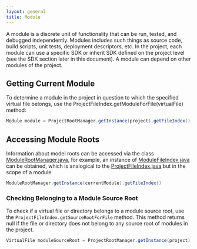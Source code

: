 ```yaml
---
layout: general
title: Module
---
```

A module is a discrete unit of functionality that can be run, tested, and debugged independently.
Modules includes such things as source code, build scripts, unit tests, deployment descriptors, etc.
In the project, each module can use a specific SDK or inherit SDK defined on the project level (see the SDK section later in this document).
A module can depend on other modules of the project.

## Getting Current Module
To determine a module in the project in question to which the specified virtual file belongs, use the
ProjectFileIndex.getModuleForFile(virtualFile) method:

```java
Module module = ProjectRootManager.getInstance(project).getFileIndex().getModuleForFile(virtualFile);
```


## Accessing Module Roots
Information about model roots can be accessed via the class
[ModuleRootManager.java](https://github.com/JetBrains/intellij-community/blob/master/platform/projectModel-api/src/com/intellij/openapi/roots/ModuleRootManager.java),
for example, an instance of
[ModuleFileIndex.java](https://github.com/JetBrains/intellij-community/blob/master/platform/projectModel-api/src/com/intellij/openapi/roots/ModuleFileIndex.java)
can be obtained, which is analogical to the
[ProjectFileIndex.java](https://github.com/JetBrains/intellij-community/blob/master/platform/projectModel-api/src/com/intellij/openapi/roots/ProjectFileIndex.java)
but in the scope of a module

```java
ModuleRootManager.getInstance(currentModule).getFileIndex()
```

### Checking Belonging to a Module Source Root

To check if a virtual file or directory belongs to a module source root, use the 
```ProjectFileIndex.getSourceRootForFile``` 
method. 
This method returns null if the file or directory does not belong to any source root of modules in the project.


```java
VirtualFile moduleSourceRoot = ProjectRootManager.getInstance(project).getFileIndex().getSourceRootForFile(virtualFileOrDirectory);
```
